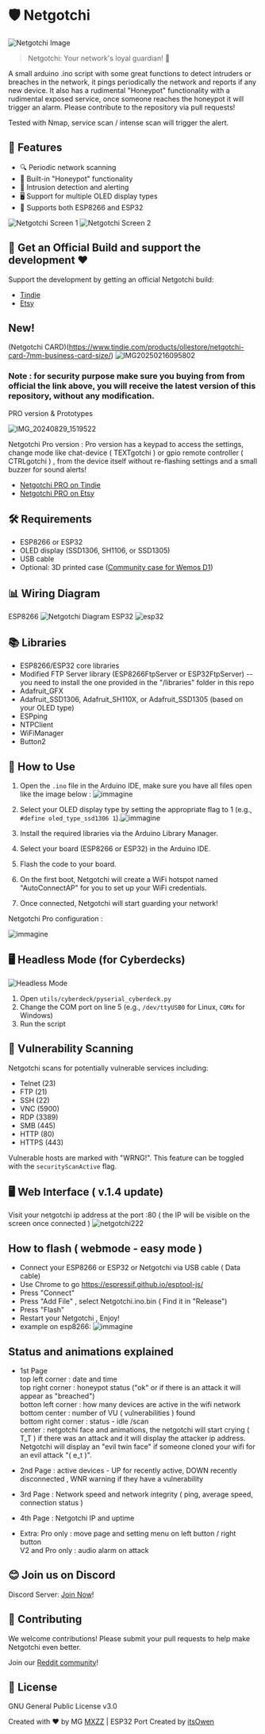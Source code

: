 # 🛡️ Netgotchi

![Netgotchi Image](https://github.com/MXZZ/Netgotchi/assets/3322271/947416e6-c088-4167-ba62-e69a6d1170ce)

> Netgotchi: Your network's loyal guardian! 🐾

A small arduino .ino script with some great functions to detect intruders or breaches in the network, it pings periodically the network and reports if any new device. It also has a rudimental "Honeypot" functionality with a rudimental exposed service, once someone reaches the honeypot it will trigger an alarm. Please contribute to the repository via pull requests!

Tested with Nmap, service scan / intense scan will trigger the alert.

## 🌟 Features

- 🔍 Periodic network scanning
- 🍯 Built-in "Honeypot" functionality
- 🚨 Intrusion detection and alerting
- 🖥️ Support for multiple OLED display types
- 🔄 Supports both ESP8266 and ESP32

![Netgotchi Screen 1](https://github.com/MXZZ/Netgotchi/assets/3322271/cf8d7fec-7b33-4f14-9992-8cb4806633f2) ![Netgotchi Screen 2](https://github.com/MXZZ/Netgotchi/assets/3322271/68f4fe6c-9172-422b-ba39-ee901c098840)

## 🛒 Get an Official Build and support the development ❤ 

Support the development by getting an official Netgotchi build:

- [Tindie](https://www.tindie.com/products/ollestore/negotchi-network-security-scanner/)
- [Etsy](https://olleadventures.etsy.com/listing/1752764124)

## New!
(Netgotchi CARD)(https://www.tindie.com/products/ollestore/netgotchi-card-7mm-business-card-size/)
![IMG20250216095802](https://github.com/user-attachments/assets/d4e9a8ed-71e8-414e-957e-50489fa0cb98)


### Note : for security purpose make sure you buying from from official the link above, you will receive the latest version of this repository, without any modification.  

PRO version & Prototypes 


![IMG_20240829_1519522](https://github.com/user-attachments/assets/b584b5f6-9727-46fc-9bce-9cad7c8529e4)

Netgotchi Pro version :
Pro version has a keypad to access the settings, change mode like chat-device ( TEXTgotchi )  or gpio remote controller ( CTRLgotchi ) , from the device itself without re-flashing settings and a small buzzer for sound alerts!
- [Netgotchi PRO on Tindie](https://www.tindie.com/products/35655/)
- [Netgotchi PRO on Etsy](https://olleadventures.etsy.com/listing/1771783598)
  


## 🛠️ Requirements

- ESP8266 or ESP32
- OLED display (SSD1306, SH1106, or SSD1305)
- USB cable
- Optional: 3D printed case ([Community case for Wemos D1](https://www.printables.com/model/510481-terminal-for-ssd1306-096-oled-and-wemos-d1-mini))

## 📊 Wiring Diagram
ESP8266
![Netgotchi Diagram](https://github.com/MXZZ/Netgotchi/assets/3322271/54fb9be5-4fe4-4ff3-b24a-f2a05287d893)
ESP32
![esp32](https://github.com/user-attachments/assets/cc486dfd-fdb6-468b-a158-2e0a78891ac4)


## 📚 Libraries

- ESP8266/ESP32 core libraries
- Modified FTP Server library (ESP8266FtpServer or ESP32FtpServer) -- you need to install the one provided in the "/libraries" folder in this repo
- Adafruit_GFX
- Adafruit_SSD1306, Adafruit_SH110X, or Adafruit_SSD1305 (based on your OLED type)
- ESPping
- NTPClient
- WiFiManager
- Button2

## 🚀 How to Use

1. Open the `.ino` file in the Arduino IDE, make sure you have all files open like the image below :
   ![immagine](https://github.com/user-attachments/assets/552f5d19-d55d-4d47-9ef4-f200438421e6)

2. Select your OLED display type by setting the appropriate flag to 1 (e.g., `#define oled_type_ssd1306 1`).![immagine](https://github.com/user-attachments/assets/c1fef59b-e22a-4555-94cb-8ef26b71e756)

3. Install the required libraries via the Arduino Library Manager.
4. Select your board (ESP8266 or ESP32) in the Arduino IDE.
5. Flash the code to your board.
6. On the first boot, Netgotchi will create a WiFi hotspot named "AutoConnectAP" for you to set up your WiFi credentials.
7. Once connected, Netgotchi will start guarding your network!

Netgotchi Pro configuration :
 
![immagine](https://github.com/user-attachments/assets/8470aba4-9c47-469d-80bb-6da349b01436)


## 🖥️ Headless Mode (for Cyberdecks)

![Headless Mode](https://github.com/MXZZ/Netgotchi/assets/3322271/f12ba979-5936-4bee-9d36-eba67ddebf59)

1. Open `utils/cyberdeck/pyserial_cyberdeck.py`
2. Change the COM port on line 5 (e.g., `/dev/ttyUSB0` for Linux, `COMx` for Windows)
3. Run the script

## 🔎 Vulnerability Scanning

Netgotchi scans for potentially vulnerable services including:
- Telnet (23)
- FTP (21)
- SSH (22)
- VNC (5900)
- RDP (3389)
- SMB (445)
- HTTP (80)
- HTTPS (443)

Vulnerable hosts are marked with "WRNG!". This feature can be toggled with the `securityScanActive` flag.

## 🖥️ Web Interface ( v.1.4 update)
Visit your netgotchi ip address at the port :80 ( the IP will be visible on the screen once connected )
![netgotchi222](https://github.com/user-attachments/assets/e5473956-e858-45dd-8c93-b7030d33723e)

## How to flash ( webmode - easy mode ) 
- Connect your ESP8266 or ESP32 or Netgotchi via USB cable ( Data cable)
- Use Chrome to go https://espressif.github.io/esptool-js/ 
- Press "Connect" 
- Press "Add File" , select Netgotchi.ino.bin ( Find it in "Release")
- Press "Flash" 
- Restart your Netgotchi , Enjoy!
- example on esp8266: ![immagine](https://github.com/user-attachments/assets/51d1c45c-c422-4309-88b7-64186d67d0df)

## Status and animations explained 

- 1st Page  
top left corner : date and time  
top right corner : honeypot status ("ok" or if there is an attack it will appear as "breached")  
botton left corner : how many devices are active in the wifi network  
bottom center : number of VU ( vulnerabilities ) found  
bottom right corner : status - idle /scan  
center : netgotchi face and animations, the netgotchi will start crying ( T_T ) if there was an attack and it will display the attacker ip address. Netgotchi will display an "evil twin face" if someone cloned your wifi for an evil attack "( e_t )".  

- 2nd Page : 
active devices - UP for recently active, DOWN recently disconnected , WNR warning if they have a vulnerability

- 3rd Page : 
Network speed and network integrity ( ping, average speed, connection status )

- 4th Page :
Netgotchi IP and uptime 

- Extra:
Pro only : move page and setting menu on left button / right button  
V2 and Pro only : audio alarm on attack  
 
## 😊 Join us on Discord

Discord Server: [Join Now](https://discord.gg/hM4w8eTKrt)!

## 🤝 Contributing

We welcome contributions! Please submit your pull requests to help make Netgotchi even better.

Join our [Reddit community](https://www.reddit.com/r/Netgotchi/)!

## 📜 License

GNU General Public License v3.0

Created with ❤️ by MG [MXZZ](https://github.com/MXZZ) | ESP32 Port Created by [itsOwen](https://github.com/itsOwen)
